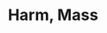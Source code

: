 ---
title: "Harm, Mass"

spell:
  schools:
    - name:        "Necromancy"
      subschools:  []
      descriptors: []
  classes:
    - name:  "Cleric"
      abbr:  "Clr"
      level: 9
  domains:
    - name:  "Ravage"
      abbr:  "Ravage"
      level: 9
  range:              "Close (25 ft. + 5 ft./2 levels)"
  target:             "One or more creatures, no two of which can be more than 30 ft. apart"
  description:        |
    This spell functions like {% spell_link harm %}, except as noted above. The maximum damage to each creature is 250.
---